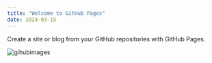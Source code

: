 ```yaml
---
title: "Welcome to GitHub Pages"
date: 2024-03-15
---
```


Create a site or blog from your GitHub repositories with GitHub Pages.

![gihubimages](https://github.com/Yara-ib/skills-github-pages/assets/138696385/8f8b8b03-9e1f-40ac-82af-9b530338de8c)
